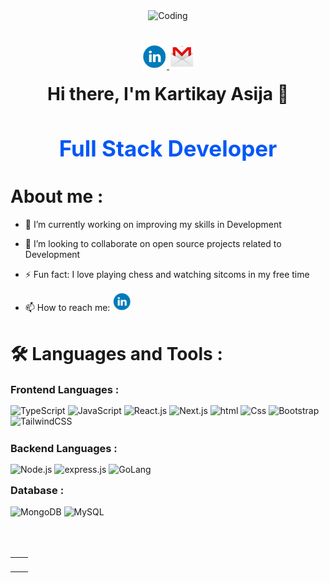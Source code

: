 <div id="header" align="center"> 
<!--   <img alt="Coder GIF" height=200 width=250 src="https://images.squarespace-cdn.com/content/v1/5769fc401b631bab1addb2ab/1541580611624-TE64QGKRJG8SWAIUS7NS/ke17ZwdGBToddI8pDm48kPoswlzjSVMM-SxOp7CV59BZw-zPPgdn4jUwVcJE1ZvWQUxwkmyExglNqGp0IvTJZamWLI2zvYWH8K3-s_4yszcp2ryTI0HqTOaaUohrI8PI6FXy8c9PWtBlqAVlUS5izpdcIXDZqDYvprRqZ29Pw0o/coding-freak.gif" /> -->
 <img alt="Coding" src="https://user-images.githubusercontent.com/81984963/234688527-2cd1053c-f5d5-490e-9f37-0e533fed6256.gif"/>
</div> 
<br /> 
<div id="badges" align="center" style="margin-top:20px"> 
  <a href="https://www.linkedin.com/in/kartikayasija"> 
    <img src="linkedin.png" alt="LinkedIn Badge" width=40px/>
  </a>
  <a href="mailto:kartikay7057@gmail.com"> 
    <img src="gmail.png" alt="Mail Badge" width=40px/>
  </a> 
</div>
<h1 align="center" style="margin-top:20px">Hi there, I'm Kartikay Asija 👋 </h1>
 
<h2 align="center" style="font-size:35px; color:#0357F7">Full Stack Developer</h2>

 
<h1>About me :</h1> 

- 🔭 I’m currently working on improving my skills in Development

- 👯 I’m looking to collaborate on open source projects related to Development

- ⚡ Fun fact: I love playing chess and watching sitcoms in my free time
 
- 📫 How to reach me: <a href="https://www.linkedin.com/in/kartikayasija"> <img src="linkedin.png" alt="LinkedIn Badge" width=30px/></a>

<h1 style="margin-top:40px"> 🛠️ Languages and Tools : </h1>

<h3 style="margin:15px 0px">Frontend Languages :</h3>
 
<div align="left" style="margin-bottom:25px">
  <img alt="TypeScript" src="https://img.shields.io/badge/TypeScript-007ACC?style=for-the-badge&logo=typescript&logoColor=white"/>
  <img alt="JavaScript" src="https://img.shields.io/badge/Typescript-%23323330.svg?style=for-the-badge&logo=javascript&logoColor=EFD81D"/>
  <img alt="React.js" src="https://img.shields.io/badge/React.js-%23323330.svg?style=for-the-badge&logo=react&logoColor=23563D7C"/>
  <img alt="Next.js" src="https://img.shields.io/badge/Next.js-%23323330.svg?style=for-the-badge&logo=react&logoColor=23563D7C"/>
  <img alt="html" src="https://img.shields.io/badge/Html-%23323330.svg?style=for-the-badge&logo=html5&logoColor=red"/>
  <img alt="Css" src="https://img.shields.io/badge/CSS-%23323330.svg?style=for-the-badge&logo=css3&logoColor=2862E9"/>
  <img alt="Bootstrap" src="https://img.shields.io/badge/bootstrap-%23323330.svg?style=for-the-badge&logo=bootstrap&logoColor=23563D7C"/>
  <img alt="TailwindCSS" src="https://img.shields.io/badge/Tailwind_CSS-%23323330.svg?style=for-the-badge&logo=tailwind-css&logoColor=23563D7C"/>
</div>
<h3 style="margin:15px 0px">Backend Languages :</h3>

<div align="left" >
  <img alt="Node.js" src="https://img.shields.io/badge/Node.js-%23323330.svg?style=for-the-badge&logo=node.js&logoColor=green"/>
  <img alt="express.js" src="https://img.shields.io/badge/express.js-%23323330.svg?style=for-the-badge&logo=express&logoColor=8BBF3D"/>
  <img alt="GoLang" src="https://img.shields.io/badge/Go-00ADD8?style=for-the-badge&logo=go&logoColor=8BBF3D"/>
</div>
<h3 style="margin-top:15px;">Database :</h3>

<div align="left" > 
  <img alt="MongoDB" src="https://img.shields.io/badge/MongoDB-%23323330.svg?style=for-the-badge&logo=MongoDB&logoColor=0FA54D"/>
  <img alt="MySQL" src="https://img.shields.io/badge/mysql-%23323330.svg?style=for-the-badge&logo=mysql&logoColor=DD8A00"/>
</div>
<br/>
<br/>
<table style="margin-top:30px"> 
  <tr>
    <td><img src="https://github-readme-stats.vercel.app/api?username=kartikayasija&show_icons=true&theme=dark&locale=en" alt="" /></td>
    <td><img src="https://github-readme-stats.vercel.app/api/top-langs?username=kartikayasija&show_icons=true&theme=dark&locale=en&layout=compact" alt="" /></td>
  </tr>
</table>

<div align="center">
<p><img align="center" src="https://github-readme-streak-stats.herokuapp.com/?user=kartikayasija&theme=dark" alt="" /></p>
 </div>
 <br>

